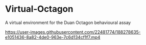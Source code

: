 # Virtual-Octagon
A virtual environment for the Duan Octagon behavioural assay 


https://user-images.githubusercontent.com/22481774/188278635-e1051436-8a82-4de0-963e-7c6d134cf1f7.mp4

